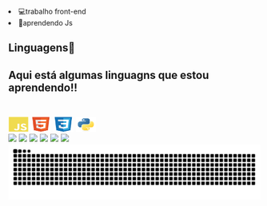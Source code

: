 <li>💻trabalho front-end</li>
<li>📖aprendendo Js</li>
<div><h2>Linguagens🤖<h2/><div/>
<p>Aqui está algumas linguagns que estou aprendendo!!</p>
  <div style="display: inline_block"><br>
  <img align="center" alt="Rafa-Js" height="30" width="40" src="https://raw.githubusercontent.com/devicons/devicon/master/icons/javascript/javascript-plain.svg">
  <img align="center" alt="Rafa-HTML" height="30" width="40" src="https://raw.githubusercontent.com/devicons/devicon/master/icons/html5/html5-original.svg">
  <img align="center" alt="Rafa-CSS" height="30" width="40" src="https://raw.githubusercontent.com/devicons/devicon/master/icons/css3/css3-original.svg">
  <img align="center" alt="Rafa-Python" height="30" width="40" src="https://raw.githubusercontent.com/devicons/devicon/master/icons/python/python-original.svg">

</div>

<div> 
  <a href="http://www.youtube.com/@ikarogamesbr3095" target="_blank"><img src="https://img.shields.io/badge/YouTube-FF0000?style=for-the-badge&logo=youtube&logoColor=white" target="_blank"></a>
  <a href="https://www.instagram.com/ikaro_castroo/" target="_blank"><img src="https://img.shields.io/badge/-Instagram-%23E4405F?style=for-the-badge&logo=instagram&logoColor=white" target="_blank"></a>
 	<a href="https://www.twitch.tv/awp03000" target="_blank"><img src="https://img.shields.io/badge/Twitch-9146FF?style=for-the-badge&logo=twitch&logoColor=white" target="_blank"></a>
  <a href="" target="_blank"><img src="https://img.shields.io/badge/Discord-7289DA?style=for-the-badge&logo=discord&logoColor=white" target="_blank"></a> 
  <a href = "mailto:contatorafaballerini@gmail.com"><img src="https://img.shields.io/badge/-Gmail-%23333?style=for-the-badge&logo=gmail&logoColor=white" target="_blank"></a>
  <a href="https://www.linkedin.com/in/ikaro-games-br-96038835b/" target="_blank"><img src="https://img.shields.io/badge/-LinkedIn-%230077B5?style=for-the-badge&logo=linkedin&logoColor=white" target="_blank"></a> 
  
</div>

<div>
  <picture align="center">
  <source media="(prefers-color-scheme: dark)" srcset="https://raw.githubusercontent.com/ikarocastro/ikarocastro/output/github-contribution-grid-snake-dark.svg">
  <source media="(prefers-color-scheme: light)" srcset="https://raw.githubusercontent.com/ikarocastro/ikarocastro/output/github-contribution-grid-snake-dark.svg">
  <img align="center" alt="github contribution grid snake animation" src="https://raw.githubusercontent.com/ikarocastro/ikarocastro/output/github-contribution-grid-snake.svg">
</picture>
</div>
